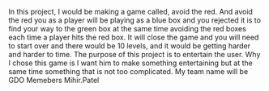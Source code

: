 In this project, I would be making a game called, avoid the red. And avoid the red you as a player will be playing as a blue box and you rejected it is to find your way to the green box at the same time avoiding the red boxes each time a player hits the red box. It will close the game and you will need to start over and there would be 10 levels, and it would be getting harder and harder to time. The purpose of this project is to entertain the user. Why I chose this game is I want him to make something entertaining but at the same time something that is not too complicated.
My team name will be GDO
Memebers Mihir.Patel
